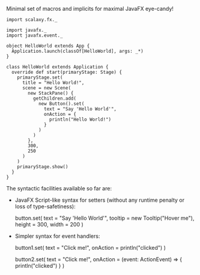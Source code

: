 Minimal set of macros and implicits for maximal JavaFX eye-candy!

    import scalaxy.fx._
    
    import javafx._
    import javafx.event._
    
    object HelloWorld extends App {
      Application.launch(classOf[HelloWorld], args: _*)
    }
    
    class HelloWorld extends Application {
      override def start(primaryStage: Stage) {
        primaryStage.set(
          title = "Hello World!",
          scene = new Scene(
            new StackPane() {
              getChildren.add(
                new Button().set(
                  text = "Say 'Hello World'",
                  onAction = {
                    println("Hello World!")
                  }
                )
              )
            }, 
            300, 
            250
          )
        )
        primaryStage.show()
      }
    }
    
The syntactic facilities available so far are:
- JavaFX Script-like syntax for setters (without any runtime penalty or loss of type-safetiness): 

    button.set(
      text = "Say 'Hello World'",
      tooltip = new Tooltip("Hover me"),
      height = 300,
      width = 200
    )
      
- Simpler syntax for event handlers:
    
    button1.set(
      text = "Click me!",
      onAction = println("clicked")
    )
    
    button2.set(
      text = "Click me!",
      onAction = (event: ActionEvent) => {
        println("clicked")
      }
    )
    
